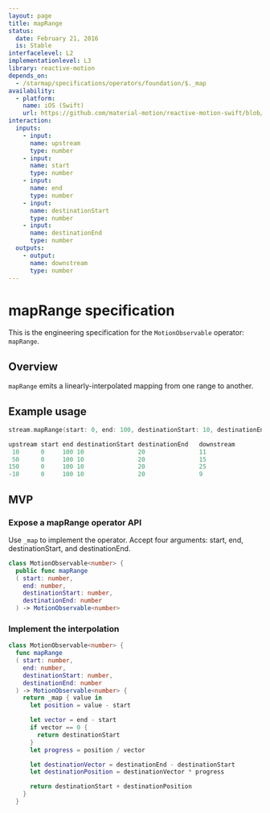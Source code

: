 ```yaml
---
layout: page
title: mapRange
status:
  date: February 21, 2016
  is: Stable
interfacelevel: L2
implementationlevel: L3
library: reactive-motion
depends_on:
  - /starmap/specifications/operators/foundation/$._map
availability:
  - platform:
    name: iOS (Swift)
    url: https://github.com/material-motion/reactive-motion-swift/blob/develop/src/operators/mapRange.swift
interaction:
  inputs:
    - input:
      name: upstream
      type: number
    - input:
      name: start
      type: number
    - input:
      name: end
      type: number
    - input:
      name: destinationStart
      type: number
    - input:
      name: destinationEnd
      type: number
  outputs:
    - output:
      name: downstream
      type: number
---
```


# mapRange specification

This is the engineering specification for the `MotionObservable` operator: `mapRange`.

## Overview

`mapRange` emits a linearly-interpolated mapping from one range to another.

## Example usage

```swift
stream.mapRange(start: 0, end: 100, destinationStart: 10, destinationEnd: 20)

upstream start end destinationStart destinationEnd   downstream
 10      0     100 10               20               11
 50      0     100 10               20               15
150      0     100 10               20               25
-10      0     100 10               20               9
```

## MVP

### Expose a mapRange operator API

Use `_map` to implement the operator. Accept four arguments: start, end, destinationStart, and
destinationEnd.

```swift
class MotionObservable<number> {
  public func mapRange
  ( start: number,
    end: number,
    destinationStart: number,
    destinationEnd: number
  ) -> MotionObservable<number>
```

### Implement the interpolation

```swift
class MotionObservable<number> {
  func mapRange
  ( start: number,
    end: number,
    destinationStart: number,
    destinationEnd: number
  ) -> MotionObservable<number> {
    return _map { value in
      let position = value - start

      let vector = end - start
      if vector == 0 {
        return destinationStart
      }
      let progress = position / vector

      let destinationVector = destinationEnd - destinationStart
      let destinationPosition = destinationVector * progress

      return destinationStart + destinationPosition
    }
  }
```
